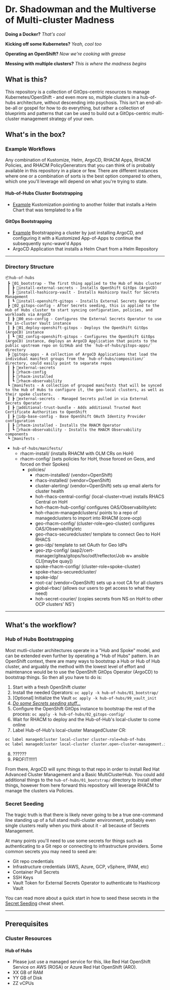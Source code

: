 # Dr. Shadowman and the Multiverse of Multi-cluster Madness

**Doing a Docker?**  *That's cool*

**Kicking off some Kubernetes?**  *Yeah, cool too*

**Operating an OpenShift?** *Now we're cooking with grease*

**Messing with multiple clusters?** *This is where the madness begins*

## What is this?

This repository is a collection of GitOps-centric resources to manage Kubernetes/OpenShift - and even more so, multiple clusters in a hub-of-hubs architecture, without descending into psychosis.  This isn't an end-all-be-all or gospel for how to do everything, but rather a collection of blueprints and patterns that can be used to build out a GitOps-centric multi-cluster management strategy of your own.

## What's in the box?

### Example Workflows

Any combination of Kustomize, Helm, ArgoCD, RHACM Apps, RHACM Policies, and RHACM PolicyGenerators that you can think of is probably available in this repository in a place or few.  There are different instances where one or a combination of sorts is the best option compared to others, which one you'll leverage will depend on what you're trying to state.

#### Hub-of-Hubs Cluster Bootstrapping

- [Example](hub-of-hubs/01_bootstrap/install-hashicorp-vault-chart/kustomization.yml) Kustomization pointing to another folder that installs a Helm Chart that was templated to a file

#### GitOps Bootstrapping

- [Example](hub-of-hubs/02_gitops-config/02_config-openshift-gitops/10_hoh-cluster-apps.yml) Bootstrapping a cluster by just installing ArgoCD, and configuring it with a Kustomized App-of-Apps to continue the subsequently sync-wave'd Apps
- ArgoCD Application that installs a Helm Chart from a Helm Repository

---

### Directory Structure

```
📦hub-of-hubs
 ┣ 📂01_bootstrap - The first thing applied to the Hub of Hubs cluster
 ┃ ┣ 📂install-external-secrets - Installs OpenShift GitOps (ArgoCD)
 ┃ ┣ 📂install-hashicorp-vault - Installs Hashicorp Vault for Secrets Management
 ┃ ┗ 📂install-openshift-gitops - Installs External Secrets Operator
 ┣ 📂02_gitops-config - After Secrets seeding, this is applied to the Hub of Hubs cluster to start syncing configuration, policies, and workloads via ArgoCD
 ┃ ┣ 📂00_eso-config - Configures the External Secrets Operator to use the in-cluster Vault instance
 ┃ ┣ 📂01_deploy-openshift-gitops - Deploys the OpenShift GitOps (ArgoCD) instance
 ┃ ┗ 📂02_config-openshift-gitops - Configures the OpenShift GitOps (ArgoCD) instance, deploys an ArgoCD Application that points to the public upstream repo on GitHub and the `hub-of-hubs/gitops-apps/` directory
 ┣ 📂gitops-apps - A collection of ArgoCD Applications that load the individual manifest groups from the `hub-of-hubs/composition/` directory, could easily point to separate repos
 ┃ ┣ 📂external-secrets
 ┃ ┣ 📂rhacm-config
 ┃ ┣ 📂rhacm-installed
 ┃ ┗ 📂rhacm-observability
 ┗ 📂manifests - A collection of grouped manifests that will be synced to the Hub of Hubs to configure it, the geo-local clusters, as well as their spoke clusters.
 ┃ ┣ 📂external-secrets - Managed Secrets pulled in via External Secrets Operator
 ┃ ┣ 📂additional-trust-bundle - Adds additional Trusted Root Certificate Authorities to OpenShift
 ┃ ┣ 📂idp-base-config - Base OpenShift OAuth Identity Provider configuration
 ┃ ┣ 📂rhacm-installed - Installs the RHACM Operator
 ┃ ┗ 📂rhacm-observability - Installs the RHACM Observability components
 ┗ 📂manifests -
```


- `hub-of-hubs/manifests/`
  - rhacm-install/ (installs RHACM with OLM CRs on HoH)
  - rhacm-config/ (sets policies for HoH, those forced on Geos, and forced on their Spokes)
    - policies/
      - rhacm-installed/ (vendor=OpenShift)
      - rhacs-installed/ (vendor=OpenShift)
      - cluster-alerting/ (vendor=OpenShift) sets up email alerts for cluster health
      - hoh-rhacs-central-config/ (local-cluster=true) installs RHACS Central on HoH
      - hoh-rhacm-hub-config/ configures OAS/Observability/etc
      - hoh-rhacm-managedclusters/ points to a repo of managedclusters to import into RHACM (core-ocp)
      - geo-rhacm-config/ (cluster-role=geo-cluster) configures OAS/Observability/etc
      - geo-rhacs-securedcluster/ template to connect Geo to HoH RHACS
      - geo-idp/ template to set OAuth for Geo IdPs
      - geo-ztp-config/ (aap2/cert-manager/gitea/gitops/lso/odf/reflector/Job w+ ansible CLI[maybe quay])
      - spoke-rhacm-config/ (cluster-role=spoke-cluster)
      - spoke-rhacs-securedcluster/
      - spoke-idp/
      - root-ca/ (vendor=OpenShift) sets up a root CA for all clusters
      - global-rbac/ (allows our users to get access to what they need)
      - hoh-secret-courier/ (copies secrets from NS on HoH to other OCP clusters' NS')

---

## What's the workflow?

### Hub of Hubs Bootstrapping

Most mutli-cluster architectures operate in a "Hub and Spoke" model, and can be extended even further by operating a "Hub of Hubs" pattern.  In an OpenShift context, there are many ways to bootstrap a Hub or Hub of Hub cluster, and arguably the method with the lowest level of effort and maintenance would be to use the OpenShift GitOps Operator (ArgoCD) to bootstrap things.  So then all you have to do is:

1. Start with a fresh OpenShift cluster
2. Install the needed Operators: `oc apply -k hub-of-hubs/01_bootstrap/`
3. [Optional] Initialize the Vault `oc apply -k hub-of-hubs/99_vault_init`
4. *[Do some Secrets seeding stuff...](docs/cheat-sheets/secret-seeding.md)*
5. Configure the OpenShift GitOps instance to bootstrap the rest of the process: `oc apply -k hub-of-hubs/02_gitops-config/`
6. Wait for RHACM to deploy and the Hub-of-Hub's local-cluster to come online
7. Label Hub-of-Hub's local-cluster ManagedCluster CR:

```bash
oc label managedcluster local-cluster cluster-role=hub-of-hubs
oc label managedcluster local-cluster cluster.open-cluster-management.io/clusterset=hub-of-hubs --overwrite
```

8. ??????
9.  PROFIT!!!!!1

From there, ArgoCD will sync things to that repo in order to install Red Hat Advanced Cluster Management and a Basic MultiClusterHub.  You could add additional things to the `hub-of-hubs/01_bootstrap/` directory to install other things, however from here forward this repository will leverage RHACM to manage the clusters via Policies.

### Secret Seeding

The tragic truth is that there is likely never going to be a true one-command line standing up of a full stand multi-cluster environment, probably even single clusters really when you think about it - all because of Secrets Management.

At many points you'll need to use some secrets for things such as authenticating to a Git repo or connecting to infrastructure providers.  Some common secrets you may need to seed are:

- Git repo credentials
- Infrastructure credentials (AWS, Azure, GCP, vSphere, IPAM, etc)
- Container Pull Secrets
- SSH Keys
- Vault Token for External Secrets Operator to authenticate to Hashicorp Vault

You can read more about a quick start in how to seed these secrets in the [Secret Seeding](examples/cheat-sheets/secret-seeding.md) cheat sheet.

---

## Prerequisites

### Cluster Resources

#### Hub of Hubs

- Please just use a managed service for this, like Red Hat OpenShift Service on AWS (ROSA) or Azure Red Hat OpenShift (ARO).
- XX GB of RAM
- YY GB of Disk
- ZZ vCPUs